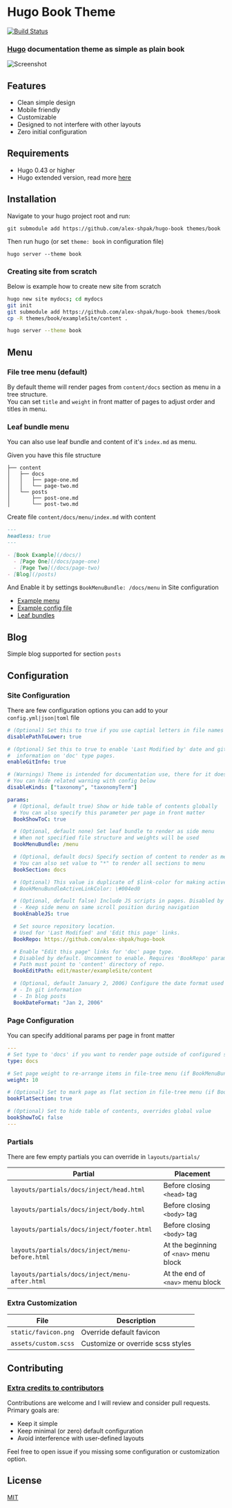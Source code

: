 # Hugo Book Theme
[![Build Status](https://travis-ci.org/alex-shpak/hugo-book.svg?branch=master)](https://travis-ci.org/alex-shpak/hugo-book)
### [Hugo](https://gohugo.io) documentation theme as simple as plain book

![Screenshot](https://github.com/alex-shpak/hugo-book/blob/master/images/screenshot.png)


## Features
* Clean simple design
* Mobile friendly
* Customizable
* Designed to not interfere with other layouts
* Zero initial configuration


## Requirements
* Hugo 0.43 or higher
* Hugo extended version, read more [here](https://gohugo.io/news/0.43-relnotes/)


## Installation
Navigate to your hugo project root and run:
```
git submodule add https://github.com/alex-shpak/hugo-book themes/book
```

Then run hugo (or set `theme: book` in configuration file)
```
hugo server --theme book
```

### Creating site from scratch
Below is example how to create new site from scratch
```sh
hugo new site mydocs; cd mydocs
git init
git submodule add https://github.com/alex-shpak/hugo-book themes/book
cp -R themes/book/exampleSite/content .
```
```sh
hugo server --theme book
```

## Menu
### File tree menu (default)
By default theme will render pages from `content/docs` section as menu in a tree structure.  
You can set `title` and `weight` in front matter of pages to adjust order and titles in menu.


### Leaf bundle menu
You can also use leaf bundle and content of it's `index.md` as 
menu.

Given you have this file structure
```
├── content
│   ├── docs
│   │   ├── page-one.md
│   │   └── page-two.md
│   └── posts
│       ├── post-one.md
│       └── post-two.md
```

Create file `content/docs/menu/index.md` with content
```md
---
headless: true
---

- [Book Example](/docs/)
  - [Page One](/docs/page-one)
  - [Page Two](/docs/page-two)
- [Blog](/posts)
```

And Enable it by settings `BookMenuBundle: /docs/menu` in Site configuration

- [Example menu](https://github.com/alex-shpak/hugo-book/blob/master/exampleSite/content/menu/index.md)
- [Example config file](https://github.com/alex-shpak/hugo-book/blob/master/exampleSite/config.yml)
- [Leaf bundles](https://gohugo.io/content-management/page-bundles/)


## Blog
Simple blog supported for section `posts`


## Configuration
### Site Configuration
There are few configuration options you can add to your `config.yml|json|toml` file
```yaml
# (Optional) Set this to true if you use captial letters in file names
disablePathToLower: true

# (Optional) Set this to true to enable 'Last Modified by' date and git author
#  information on 'doc' type pages.
enableGitInfo: true

# (Warnings) Theme is intended for documentation use, there for it doesn't render taxonomy.
# You can hide related warning with config below
disableKinds: ["taxonomy", "taxonomyTerm"]

params:
  # (Optional, default true) Show or hide table of contents globally
  # You can also specify this parameter per page in front matter
  BookShowToC: true

  # (Optional, default none) Set leaf bundle to render as side menu
  # When not specified file structure and weights will be used
  BookMenuBundle: /menu

  # (Optional, default docs) Specify section of content to render as menu
  # You can also set value to "*" to render all sections to menu
  BookSection: docs

  # (Optional) This value is duplicate of $link-color for making active link highlight in menu bundle mode
  # BookMenuBundleActiveLinkColor: \#004ed0

  # (Optional, default false) Include JS scripts in pages. Disabled by default.
  # - Keep side menu on same scroll position during navigation
  BookEnableJS: true

  # Set source repository location.
  # Used for 'Last Modified' and 'Edit this page' links.
  BookRepo: https://github.com/alex-shpak/hugo-book

  # Enable "Edit this page" links for 'doc' page type.
  # Disabled by default. Uncomment to enable. Requires 'BookRepo' param.
  # Path must point to 'content' directory of repo.
  BookEditPath: edit/master/exampleSite/content

  # (Optional, default January 2, 2006) Configure the date format used on the pages
  # - In git information
  # - In blog posts
  BookDateFormat: "Jan 2, 2006"
```


### Page Configuration
You can specify additional params per page in front matter
```yaml
---
# Set type to 'docs' if you want to render page outside of configured section or if you render section other than 'docs'
type: docs

# Set page weight to re-arrange items in file-tree menu (if BookMenuBundle not set)
weight: 10

# (Optional) Set to mark page as flat section in file-tree menu (if BookMenuBundle not set)
bookFlatSection: true

# (Optional) Set to hide table of contents, overrides global value
bookShowToC: false
---
```


### Partials
There are few empty partials you can override in `layouts/partials/`

| Partial                                          | Placement                               |
| --                                               | --                                      |
| `layouts/partials/docs/inject/head.html`         | Before closing `<head>` tag             |
| `layouts/partials/docs/inject/body.html`         | Before closing `<body>` tag             |
| `layouts/partials/docs/inject/footer.html`       | Before closing `<body>` tag             |
| `layouts/partials/docs/inject/menu-before.html`  | At the beginning of `<nav>` menu block  |
| `layouts/partials/docs/inject/menu-after.html`   | At the end of `<nav>` menu block        |


### Extra Customization
| File                  | Description                       |
| --                    | --                                |
| `static/favicon.png`  | Override default favicon          |
| `assets/custom.scss`  | Customize or override scss styles | 


## Contributing
### [Extra credits to contributors](/alex-shpak/hugo-book/graphs/contributors)

Contributions are welcome and I will review and consider pull requests.  
Primary goals are:
 - Keep it simple
 - Keep minimal (or zero) default configuration
 - Avoid interference with user-defined layouts

Feel free to open issue if you missing some configuration or customization option.


## License
[MIT](LICENSE)

